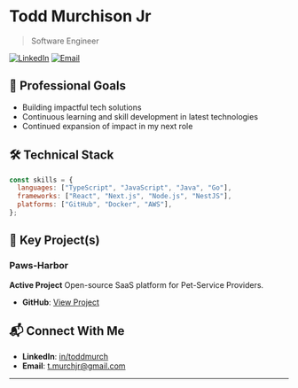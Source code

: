 # Todd Murchison Jr

> Software Engineer

[![LinkedIn](https://img.shields.io/badge/LinkedIn-Connect-blue)](https://linkedin.com/in/toddmurch)
[![Email](https://img.shields.io/badge/Email-Contact-red)](mailto:t.murchjr@gmail.com)

## 🎯 Professional Goals

- Building impactful tech solutions
- Continuous learning and skill development in latest technologies
- Continued expansion of impact in my next role

## 🛠️ Technical Stack

```javascript
const skills = {
  languages: ["TypeScript", "JavaScript", "Java", "Go"],
  frameworks: ["React", "Next.js", "Node.js", "NestJS"],
  platforms: ["GitHub", "Docker", "AWS"],
};
```

## 🚀 Key Project(s)

### Paws-Harbor

**Active Project** Open-source SaaS platform for Pet-Service Providers.

- **GitHub**: [View Project](https://github.com/t-murch/paws-harbor)

## 📬 Connect With Me

- **LinkedIn**: [in/toddmurch](https://linkedin.com/in/toddmurch)
- **Email**: <t.murchjr@gmail.com>

---

